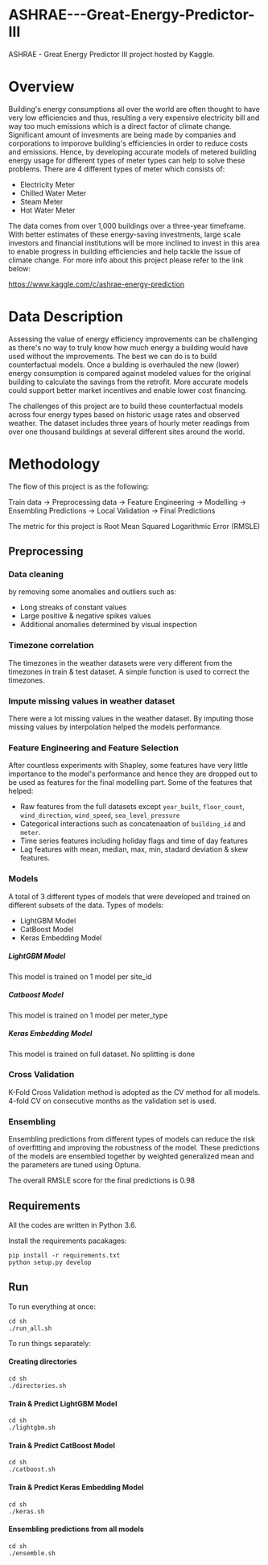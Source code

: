 # ASHRAE---Great-Energy-Predictor-III
ASHRAE - Great Energy Predictor III project hosted by Kaggle.
# Overview
Building's energy consumptions all over the world are often thought to have very low efficiencies and thus, resulting a very expensive electricity bill and way too much emissions which is a direct factor of climate change.
Significant amount of invesments are being made by companies and corporations to imporove building's efficiencies in order to reduce costs and emissions.
Hence, by developing accurate models of metered building energy usage for different types of meter types can help to solve these problems.
There are 4 different types of meter which consists of:
* Electricity Meter
* Chilled Water Meter
* Steam Meter
* Hot Water Meter

The data comes from over 1,000 buildings over a three-year timeframe. 
With better estimates of these energy-saving investments, large scale investors and financial institutions will be more inclined to invest in this area to enable progress in building efficiencies and help tackle the issue of climate change.
For more info about this project please refer to the link below:

https://www.kaggle.com/c/ashrae-energy-prediction

# Data Description
Assessing the value of energy efficiency improvements can be challenging as there's no way to truly know how much energy a building would have used without the improvements. 
The best we can do is to build counterfactual models. Once a building is overhauled the new (lower) energy consumption is compared against modeled values for the original building to calculate the savings from the retrofit.
More accurate models could support better market incentives and enable lower cost financing.

The challenges of this project are to build these counterfactual models across four energy types based on historic usage rates and observed weather. 
The dataset includes three years of hourly meter readings from over one thousand buildings at several different sites around the world.

# Methodology
The flow of this project is as the following:

Train data -> Preprocessing data -> Feature Engineering -> Modelling -> Ensembling Predictions -> Local Validation -> Final Predictions

The metric for this project is Root Mean Squared Logarithmic Error (RMSLE)
## Preprocessing
### Data cleaning 
by removing some anomalies and outliers such as:
* Long streaks of constant values
* Large positive & negative spikes values
* Additional anomalies determined by visual inspection
### Timezone correlation
The timezones in the weather datasets were very different from the timezones in train & test dataset. A simple function is used to correct the timezones.
### Impute missing values in weather dataset
There were a lot missing values in the weather dataset. By imputing those missing values by interpolation helped the models performance.

### Feature Engineering and Feature Selection
After countless experiments with Shapley, some features have very little importance to the model's performance and hence they are dropped out to be used as features for the final modelling part.
Some of the features that helped:
* Raw features from the full datasets except ``year_built``, ``floor_count``, ``wind_direction``, ``wind_speed``, ``sea_level_pressure``
* Categorical interactions such as concatenaation of ``building_id`` and ``meter``.
* Time series features including holiday flags and time of day features
* Lag features with mean, median, max, min, stadard deviation & skew features.

### Models
A total of 3 different types of models that were developed and trained on different subsets of the data.
Types of models:
* LightGBM Model 
* CatBoost Model 
* Keras Embedding Model

##### LightGBM Model
This model is trained on 1 model per site_id
##### Catboost Model
This model is trained on 1 model per meter_type
##### Keras Embedding Model
This model is trained on full dataset. No splitting is done

### Cross Validation 
K-Fold Cross Validation method is adopted as the CV method for all models. 4-fold CV on consecutive months as the validation set is used.

### Ensembling
Ensembling predictions from different types of models can reduce the risk of overfitting and improving the robustness of the model.
These predictions of the models are ensembled together by weighted generalized mean and the parameters are tuned using Optuna. 

The overall RMSLE score for the final predictions is 0.98

## Requirements
All the codes are written in Python 3.6.

Install the requirements pacakages:
```
pip install -r requirements.txt
python setup.py develop
 ```
## Run
To run everything at once:

```
cd sh
./run_all.sh
```
To run things separately:
#### Creating directories
```
cd sh
./directories.sh
```

#### Train & Predict LightGBM Model
```
cd sh
./lightgbm.sh
```
#### Train & Predict CatBoost Model 
```
cd sh
./catboost.sh
```
#### Train & Predict Keras Embedding Model
```
cd sh
./keras.sh
```
#### Ensembling predictions from all models
```
cd sh
./ensemble.sh
```

 
